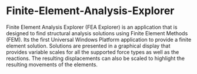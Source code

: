 # Finite-Element-Analysis-Explorer

Finite Element Analysis Explorer (FEA Explorer) is an application that is designed to find structural analysis solutions using Finite Element Methods (FEM). 
Its the first Universal Windows Platform application to provide a finite element solution. 
Solutions are presented in a graphical display that provides variable scales for all the supported force types as well as the reactions. 
The resulting displacements can also be scaled to highlight the resulting movements of the elements.
